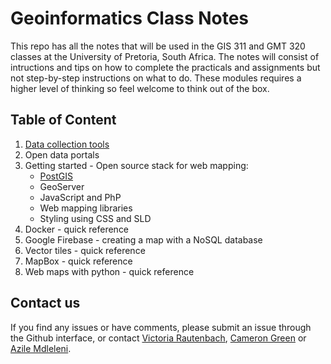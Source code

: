 # Geoinformatics Class Notes

This repo has all the notes that will be used in the GIS 311 and GMT 320 classes at the University of Pretoria, South Africa. The notes will consist of intructions and tips on how to complete the practicals and assignments but not step-by-step instructions on what to do. These modules requires a higher level of thinking so feel welcome to think out of the box. 

## Table of Content
1. [Data collection tools](https://github.com/vrautenbach/geoinformatics-notes/blob/master/Data%20collection%20tools.md)
2. Open data portals
3. Getting started - Open source stack for web mapping:
    * [PostGIS](https://github.com/vrautenbach/geoinformatics-notes/blob/master/Getting%20started%20with%20PostGIS.md)
    * GeoServer
    * JavaScript and PhP
    * Web mapping libraries
    * Styling using CSS and SLD
4. Docker - quick reference 
5. Google Firebase - creating a map with a NoSQL database
6. Vector tiles - quick reference
4. MapBox - quick reference
5. Web maps with python - quick reference 

## Contact us
If you find any issues or have comments, please submit an issue through the Github interface, or contact [Victoria Rautenbach](https://github.com/vrautenbach), [Cameron Green](https://github.com/CamGreen) or [Azile Mdleleni](https://github.com/AMdleleni). 